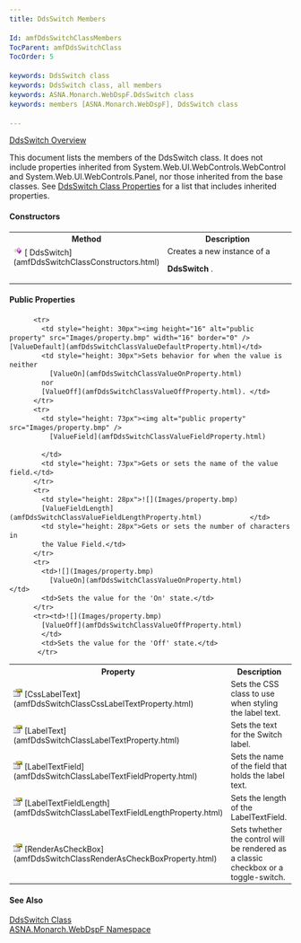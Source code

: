 ```yaml
---
title: DdsSwitch Members

Id: amfDdsSwitchClassMembers
TocParent: amfDdsSwitchClass
TocOrder: 5

keywords: DdsSwitch class
keywords: DdsSwitch class, all members
keywords: ASNA.Monarch.WebDspF.DdsSwitch class
keywords: members [ASNA.Monarch.WebDspF], DdsSwitch class

---
```


[ DdsSwitch Overview](amfDdsSwitchClass.html) 

This document lists the members of the DdsSwitch class. It does not include properties inherited from System.Web.UI.WebControls.WebControl and System.Web.UI.WebControls.Panel, nor those inherited from the base classes. See [DdsSwitch Class Properties](amfDdsSwitchClassPropertiesMain.html) for a list that includes inherited properties.

#### Constructors
<table class="mytable" cellspacing="0" cellpadding="4" width="90%">
          <colgroup><col width="30%" /><col width="70%" />
          </colgroup>
          <tr><th>Method</th>
              <th>Description</th>
          </tr>
          <tr valign="top">
            <td><img alt="public method" src="Images/Methods.bmp" />
              [
              DdsSwitch](amfDdsSwitchClassConstructors.html)
            </td>
            <td>Creates a new instance of a

 **DdsSwitch** .</td>
          </tr>
</table>

#### Public Properties
<table class="mytable" cellspacing="0" cellpadding="4" width="90%">
          <colgroup>
           <col width="30%" />
           <col width="70%" />
          </colgroup>
          <tr><th>Property</th>
          <th>Description</th>
          </tr>
           <tr>
            <td><img height="16" alt="public property" src="Images/property.bmp" width="16" border="0" /> [CssLabelText](amfDdsSwitchClassCssLabelTextProperty.html)</td>
            <td>Sets the CSS class to use when styling the label text.</td>
          </tr>
<tr>
            <td><img height="16" alt="public property" src="Images/property.bmp" width="16" border="0" /> [LabelText](amfDdsSwitchClassLabelTextProperty.html)</td>
            <td>Sets the text for the Switch label.</td>
          </tr>
           <tr>
            <td><img height="16" alt="public property" src="Images/property.bmp" width="16" border="0" /> [LabelTextField](amfDdsSwitchClassLabelTextFieldProperty.html)</td>
            <td>Sets the name of the field that holds the label text.</td>
          </tr>
 <tr>
            <td style="height: 31px"><img height="16" alt="public property" src="Images/property.bmp" width="16" border="0" /> [LabelTextFieldLength](amfDdsSwitchClassLabelTextFieldLengthProperty.html)</td>
            <td style="height: 31px">Sets the length of the LabelTextField.</td>
          </tr>
 <tr>
            <td style="height: 31px"><img height="16" alt="public property" src="Images/property.bmp" width="16" border="0" /> [RenderAsCheckBox](amfDdsSwitchClassRenderAsCheckBoxProperty.html)</td>
            <td style="height: 31px">Sets twhether the control will be rendered as a classic checkbox or a toggle-switch.</td>
          </tr>

          <tr>
            <td style="height: 30px"><img height="16" alt="public property" src="Images/property.bmp" width="16" border="0" /> [ValueDefault](amfDdsSwitchClassValueDefaultProperty.html)</td>
            <td style="height: 30px">Sets behavior for when the value is neither
              [ValueOn](amfDdsSwitchClassValueOnProperty.html)            
			nor
          	[ValueOff](amfDdsSwitchClassValueOffProperty.html). </td>
          </tr>
          <tr>
            <td style="height: 73px"><img alt="public property" src="Images/property.bmp" />
              [ValueField](amfDdsSwitchClassValueFieldProperty.html)

            </td>
            <td style="height: 73px">Gets or sets the name of the value field.</td>
          </tr>
          <tr>
            <td style="height: 28px">![](Images/property.bmp)
            [ValueFieldLength](amfDdsSwitchClassValueFieldLengthProperty.html)            </td>
            <td style="height: 28px">Gets or sets the number of characters in 
			the Value Field.</td>
          </tr>
          <tr>
            <td>![](Images/property.bmp)
              [ValueOn](amfDdsSwitchClassValueOnProperty.html)            </td>
            <td>Sets the value for the 'On' state.</td>
          </tr>
          <tr><td>![](Images/property.bmp)
          	[ValueOff](amfDdsSwitchClassValueOffProperty.html)
			</td>
			<td>Sets the value for the 'Off' state.</td>
		   </tr>
</table>

#### See Also
[ DdsSwitch Class](amfDdsSwitchClass.html) <br /> [ ASNA.Monarch.WebDspF Namespace](amfWebDspFNamespace.html)
